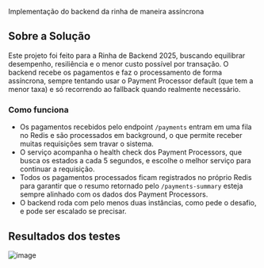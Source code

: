 Implementação do backend da rinha de maneira assíncrona

## Sobre a Solução

Este projeto foi feito para a Rinha de Backend 2025, buscando equilibrar desempenho, resiliência e o menor custo possível por transação. O backend recebe os pagamentos e faz o processamento de forma assíncrona, sempre tentando usar o Payment Processor default (que tem a menor taxa) e só recorrendo ao fallback quando realmente necessário.

### Como funciona
- Os pagamentos recebidos pelo endpoint `/payments` entram em uma fila no Redis e são processados em background, o que permite receber muitas requisições sem travar o sistema.
- O serviço acompanha o health check dos Payment Processors, que busca os estados a cada 5 segundos, e escolhe o melhor serviço para continuar a requisição.
- Todos os pagamentos processados ficam registrados no próprio Redis para garantir que o resumo retornado pelo `/payments-summary` esteja sempre alinhado com os dados dos Payment Processors.
- O backend roda com pelo menos duas instâncias, como pede o desafio, e pode ser escalado se precisar.

## Resultados dos testes

![image]()

